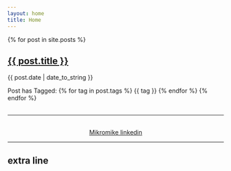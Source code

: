 ```yaml
---
layout: home
title: Home
---
```

<div style="margin-left:1px">
<div class="post">
    {% for post in site.posts %}
          <a href="{{ post.url }}"> <h2>{{ post.title }}</h2> </a>
          <p>{{ post.date | date_to_string }}</p>
Post has Tagged:
        {% for tag in post.tags %}
          <span class="label label-primary"> {{ tag }}</span>
        {% endfor %}
   {% endfor %}

</div>
<br>
<hr>
<br>
    <center>
     <a href="https://fi.linkedin.com/in/mikromike"> Mikromike linkedin </a>
                                                                        </center>

<hr>
<h2> extra line </h2>
</div>

